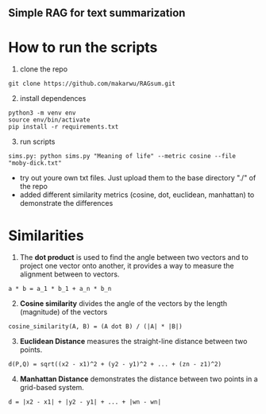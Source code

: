 ## Simple RAG for text summarization

# How to run the scripts

1. clone the repo

```
git clone https://github.com/makarwu/RAGsum.git
```

2. install dependences

```
python3 -m venv env
source env/bin/activate
pip install -r requirements.txt
```

3. run scripts

```
sims.py: python sims.py "Meaning of life" --metric cosine --file "moby-dick.txt"
```

- try out youre own txt files. Just upload them to the base directory "./" of the repo
- added different similarity metrics (cosine, dot, euclidean, manhattan) to demonstrate the differences

# Similarities

1. The **dot product** is used to find the angle between two vectors and to project one vector onto another, it provides a way to measure the alignment between to vectors.

```
a * b = a_1 * b_1 + a_n * b_n
```

2. **Cosine similarity** divides the angle of the vectors by the length (magnitude) of the vectors

```
cosine_similarity(A, B) = (A dot B) / (|A| * |B|)
```

3. **Euclidean Distance** measures the straight-line distance between two points.

```
d(P,Q) = sqrt((x2 - x1)^2 + (y2 - y1)^2 + ... + (zn - z1)^2)
```

4. **Manhattan Distance** demonstrates the distance between two points in a grid-based system.

```
d = |x2 - x1| + |y2 - y1| + ... + |wn - wn|
```
